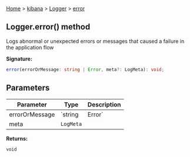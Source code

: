 [Home](./index) &gt; [kibana](./kibana.md) &gt; [Logger](./kibana.logger.md) &gt; [error](./kibana.logger.error.md)

## Logger.error() method

Logs abnormal or unexpected errors or messages that caused a failure in the application flow

<b>Signature:</b>

```typescript
error(errorOrMessage: string | Error, meta?: LogMeta): void;
```

## Parameters

|  Parameter | Type | Description |
|  --- | --- | --- |
|  errorOrMessage | `string | Error` |  |
|  meta | `LogMeta` |  |

<b>Returns:</b>

`void`

